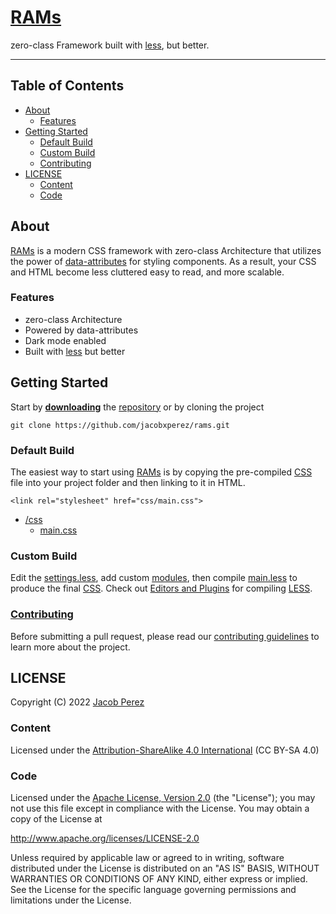 # [RAMs](https://jacobxperez.github.io/rams/)

zero-class Framework built with [less](http://lesscss.org/), but better.

---

## Table of Contents

* [About](#about)
    * [Features](#features)
* [Getting Started](#getting-started)
    * [Default Build](#default-build)
    * [Custom Build](#custom-build)
    * [Contributing](#contributing)
* [LICENSE](#license)
    * [Content](#content)
    * [Code](#code)

## About

[RAMs](https://jacobxperez.github.io/rams/) is a modern CSS framework with
zero-class Architecture that utilizes the power of
[data-attributes](https://developer.mozilla.org/en-US/docs/Learn/HTML/Howto/Use_data_attributes)
for styling components. As a result, your CSS and HTML become less cluttered
easy to read, and more scalable.

### Features

* zero-class Architecture
* Powered by data-attributes
* Dark mode enabled
* Built with [less](http://lesscss.org/) but better

## Getting Started

Start by **[downloading](https://github.com/jacobxperez/rams/archive/master.zip)** the
[repository](https://github.com/jacobxperez/rams) or by cloning the project

    git clone https://github.com/jacobxperez/rams.git

### Default Build

The easiest way to start using [RAMs](https://jacobxperez.github.io/rams/) is by
copying the pre-compiled [CSS](https://github.com/jacobxperez/rams/blob/master/css/main.css)
file into your project folder and then linking to it in HTML.

    <link rel="stylesheet" href="css/main.css">

* [/css](https://github.com/jacobxperez/rams/tree/master/css/less)
    * [main.css](https://github.com/jacobxperez/rams/blob/master/css/main.css)

### Custom Build

Edit the [settings.less](https://github.com/jacobxperez/rams/blob/master/css/themes/main/settings.less),
add custom [modules](https://github.com/jacobxperez/rams/tree/master/css/modules),
then compile [main.less](https://github.com/jacobxperez/rams/blob/master/css/themes/main/main.less)
to produce the final [CSS](https://github.com/jacobxperez/rams/blob/master/css/main.css).
Check out [Editors and Plugins](http://lesscss.org/tools/#editors-and-plugins)
for compiling [LESS](http://lesscss.org/).

### [Contributing](https://github.com/jacobxperez/rams/blob/master/CONTRIBUTING.md)

Before submitting a pull request, please read our [contributing guidelines](https://github.com/jacobxperez/rams/blob/master/CONTRIBUTING.md)
to learn more about the project.

## LICENSE

Copyright (C) 2022 [Jacob Perez](https://github.com/jacobxperez)

### Content

Licensed under the [Attribution-ShareAlike 4.0 International](https://creativecommons.org/licenses/by-sa/4.0/) (CC BY-SA 4.0) 

### Code

Licensed under the [Apache License, Version 2.0](http://www.apache.org/licenses/LICENSE-2.0) (the "License");
you may not use this file except in compliance with the License.
You may obtain a copy of the License at

http://www.apache.org/licenses/LICENSE-2.0

Unless required by applicable law or agreed to in writing, software
distributed under the License is distributed on an "AS IS" BASIS,
WITHOUT WARRANTIES OR CONDITIONS OF ANY KIND, either express or implied.
See the License for the specific language governing permissions and
limitations under the License.
